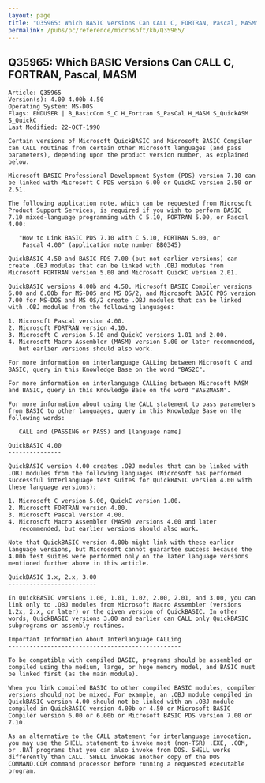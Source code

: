```yaml
---
layout: page
title: "Q35965: Which BASIC Versions Can CALL C, FORTRAN, Pascal, MASM"
permalink: /pubs/pc/reference/microsoft/kb/Q35965/
---
```


## Q35965: Which BASIC Versions Can CALL C, FORTRAN, Pascal, MASM

	Article: Q35965
	Version(s): 4.00 4.00b 4.50
	Operating System: MS-DOS
	Flags: ENDUSER | B_BasicCom S_C H_Fortran S_PasCal H_MASM S_QuickASM S_QuickC
	Last Modified: 22-OCT-1990
	
	Certain versions of Microsoft QuickBASIC and Microsoft BASIC Compiler
	can CALL routines from certain other Microsoft languages (and pass
	parameters), depending upon the product version number, as explained
	below.
	
	Microsoft BASIC Professional Development System (PDS) version 7.10 can
	be linked with Microsoft C PDS version 6.00 or QuickC version 2.50 or
	2.51.
	
	The following application note, which can be requested from Microsoft
	Product Support Services, is required if you wish to perform BASIC
	7.10 mixed-language programming with C 5.10, FORTRAN 5.00, or Pascal
	4.00:
	
	   "How to Link BASIC PDS 7.10 with C 5.10, FORTRAN 5.00, or
	    Pascal 4.00" (application note number BB0345)
	
	QuickBASIC 4.50 and BASIC PDS 7.00 (but not earlier versions) can
	create .OBJ modules that can be linked with .OBJ modules from
	Microsoft FORTRAN version 5.00 and Microsoft QuickC version 2.01.
	
	QuickBASIC versions 4.00b and 4.50, Microsoft BASIC Compiler versions
	6.00 and 6.00b for MS-DOS and MS OS/2, and Microsoft BASIC PDS version
	7.00 for MS-DOS and MS OS/2 create .OBJ modules that can be linked
	with .OBJ modules from the following languages:
	
	1. Microsoft Pascal version 4.00.
	2. Microsoft FORTRAN version 4.10.
	3. Microsoft C version 5.10 and QuickC versions 1.01 and 2.00.
	4. Microsoft Macro Assembler (MASM) version 5.00 or later recommended,
	   but earlier versions should also work.
	
	For more information on interlanguage CALLing between Microsoft C and
	BASIC, query in this Knowledge Base on the word "BAS2C".
	
	For more information on interlanguage CALLing between Microsoft MASM
	and BASIC, query in this Knowledge Base on the word "BAS2MASM".
	
	For more information about using the CALL statement to pass parameters
	from BASIC to other languages, query in this Knowledge Base on the
	following words:
	
	   CALL and (PASSING or PASS) and [language name]
	
	QuickBASIC 4.00
	---------------
	
	QuickBASIC version 4.00 creates .OBJ modules that can be linked with
	.OBJ modules from the following languages (Microsoft has performed
	successful interlanguage test suites for QuickBASIC version 4.00 with
	these language versions):
	
	1. Microsoft C version 5.00, QuickC version 1.00.
	2. Microsoft FORTRAN version 4.00.
	3. Microsoft Pascal version 4.00.
	4. Microsoft Macro Assembler (MASM) versions 4.00 and later
	   recommended, but earlier versions should also work.
	
	Note that QuickBASIC version 4.00b might link with these earlier
	language versions, but Microsoft cannot guarantee success because the
	4.00b test suites were performed only on the later language versions
	mentioned further above in this article.
	
	QuickBASIC 1.x, 2.x, 3.00
	-------------------------
	
	In QuickBASIC versions 1.00, 1.01, 1.02, 2.00, 2.01, and 3.00, you can
	link only to .OBJ modules from Microsoft Macro Assembler (versions
	1.2x, 2.x, or later) or the given version of QuickBASIC. In other
	words, QuickBASIC versions 3.00 and earlier can CALL only QuickBASIC
	subprograms or assembly routines.
	
	Important Information About Interlanguage CALLing
	-------------------------------------------------
	
	To be compatible with compiled BASIC, programs should be assembled or
	compiled using the medium, large, or huge memory model, and BASIC must
	be linked first (as the main module).
	
	When you link compiled BASIC to other compiled BASIC modules, compiler
	versions should not be mixed. For example, an .OBJ module compiled in
	QuickBASIC version 4.00 should not be linked with an .OBJ module
	compiled in QuickBASIC version 4.00b or 4.50 or Microsoft BASIC
	Compiler version 6.00 or 6.00b or Microsoft BASIC PDS version 7.00 or
	7.10.
	
	As an alternative to the CALL statement for interlanguage invocation,
	you may use the SHELL statement to invoke most (non-TSR) .EXE, .COM,
	or .BAT programs that you can also invoke from DOS. SHELL works
	differently than CALL. SHELL invokes another copy of the DOS
	COMMAND.COM command processor before running a requested executable
	program.

